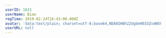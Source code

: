 ```yaml
---
userID: 1631
userName: Biao
regTime: 2019-02-24T16:43:00.000Z
avatar: 'data:text/plain; charset=utf-8;base64,NDA0IHBhZ2Ugbm90IGZvdW5kCg=='
userURL: null
---
```



